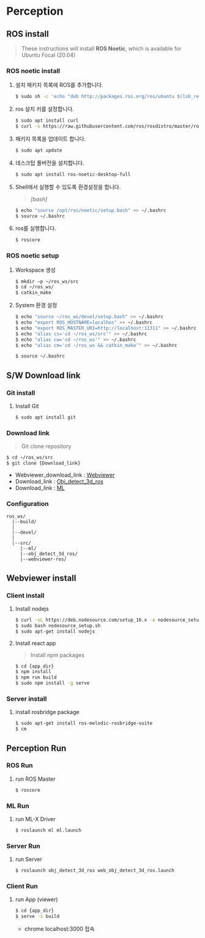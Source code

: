 # Perception

## ROS install

>These instructions will install **ROS Noetic**, which is available for Ubuntu Focal (20.04)

### ROS noetic install
1. 설치 패키지 목록에 ROS를 추가합니다.
	```bash
	$ sudo sh -c 'echo "deb http://packages.ros.org/ros/ubuntu $(lsb_release -sc) main" > /etc/apt/sources.list.d/ros-latest.list'
	```

2.  ros 설치 키를 설정합니다.
	```bash
	$ sudo apt install curl
	$ curl -s https://raw.githubusercontent.com/ros/rosdistro/master/ros.asc | sudo apt-key add -
	```

3.  패키지 목록을 업데이트 합니다.
	```bash
	$ sudo apt update
	```

4. 데스크탑 풀버전을 설치합니다.
	```bash
	$ sudo apt install ros-noetic-desktop-full
	```

5.  Shell에서 실행할 수 있도록 환경설정을 합니다.
	>_[bash]_
	```bash
	$ echo "source /opt/ros/noetic/setup.bash" >> ~/.bashrc
	$ source ~/.bashrc
	```

6.  ros를 실행합니다.
	```bash
	$ roscore
	```

### ROS noetic setup
1. Workspace 생성
	```bash
	$ mkdir –p ~/ros_ws/src
	$ cd ~/ros_ws/
	$ catkin_make
	```
	
2. System 환경 설정
	```bash
	$ echo "source ~/ros_ws/devel/setup.bash" >> ~/.bashrc
	$ echo "export ROS_HOSTNAME=localhos" >> ~/.bashrc
	$ echo "export ROS_MASTER_URI=http://localhost:11311" >> ~/.bashrc
	$ echo "alias cs='cd ~/ros_ws/src'" >> ~/.bashrc
	$ echo "alias cw='cd ~/ros_ws'" >> ~/.bashrc
	$ echo "alias cm='cd ~/ros_ws && catkin_make’" >> ~/.bashrc
	
	$ source ~/.bashrc
	```

## S/W Download link

### Git install
1. Install Git
	```bash
	$ sudo apt install git
	```

### Download link
>Git clone repository
```bash
$ cd ~/ros_ws/src
$ git clone {Download_link}
```
- Webviewer_download_link : [Webviewer](https://github.com/soslab-solution/webviewer-ros)
- Download_link : [Obj_detect_3d_ros](https://github.com/soslab-solution/obj_detect_3d_ros)
- Download_link : [ML](https://github.com/soslab-solution/mlx_ros_driver)

### Configuration 
```
ros_ws/
  |--build/
  |
  |--devel/
  |
  |--src/
     |--ml/
     |--obj_detect_3d_ros/
     |--webviewer-ros/
 ```


## Webviewer install

### Client install

1.  Install nodejs
	```bash
	$ curl -sL https://deb.nodesource.com/setup_16.x -o nodesource_setup.sh
	$ sudo bash nodesource_setup.sh
	$ sudo apt-get install nodejs
	```

2.  Install react app
	> Install npm packages
	```bash
	$ cd {app_dir}
	$ npm install
	$ npm run build
	$ sudo npm install -g serve
	```

### Server install

1. install rosbridge package
    ```bash
    $ sudo apt-get install ros-melodic-rosbridge-suite
    $ cm
    ```

## Perception Run

### ROS Run
1. run ROS Master
    ```bash
    $ roscore
    ```

### ML Run
1. run ML-X Driver
    ```bash
    $ roslaunch ml ml.launch
    ```

### Server Run
1. run Server
    ```bash
    $ roslaunch obj_detect_3d_ros web_obj_detect_3d_ros.launch
    ```

### Client Run

1. run App (viewer)
    ```bash
    $ cd {app_dir}
    $ serve -s build
    ```
    - chrome localhost:3000 접속
